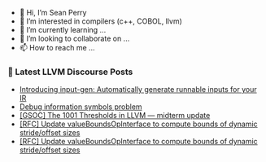 - 👋 Hi, I’m Sean Perry
- 👀 I’m interested in compilers (c++, COBOL, llvm)
- 🌱 I’m currently learning ...
- 💞️ I’m looking to collaborate on ...
- 📫 How to reach me ...

<!---
s66perry/s66perry is a ✨ special ✨ repository because its `README.md` (this file) appears on your GitHub profile.
You can click the Preview link to take a look at your changes.
--->
### 📕 Latest LLVM Discourse Posts

<!-- DISCOURSE-LLVM:START -->
- [Introducing input-gen: Automatically generate runnable inputs for your IR](https://discourse.llvm.org/t/introducing-input-gen-automatically-generate-runnable-inputs-for-your-ir/80443#post_3)
- [Debug information symbols problem](https://discourse.llvm.org/t/debug-information-symbols-problem/79837#post_12)
- [[GSOC] The 1001 Thresholds in LLVM — midterm update](https://discourse.llvm.org/t/gsoc-the-1001-thresholds-in-llvm-midterm-update/80350#post_5)
- [[RFC] Update valueBoundsOpInterface to compute bounds of dynamic stride/offset sizes](https://discourse.llvm.org/t/rfc-update-valueboundsopinterface-to-compute-bounds-of-dynamic-stride-offset-sizes/80426#post_5)
- [[RFC] Update valueBoundsOpInterface to compute bounds of dynamic stride/offset sizes](https://discourse.llvm.org/t/rfc-update-valueboundsopinterface-to-compute-bounds-of-dynamic-stride-offset-sizes/80426#post_4)
<!-- DISCOURSE-LLVM:END -->
